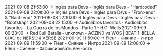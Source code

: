 2021-09-08 21:53:00 -> Inglés para Devs - Inglés para Devs - "Hardcoded"
2021-09-08 22:00:00 -> Inglés para Devs - Inglés para Devs - "Front-end" & "Back-end"
2021-09-08 22:10:00 -> Inglés para Devs - Inglés para Devs - "Bootstrap"
2021-09-08 22:15:00 -> Audiolibros favoritos - Audiolibros favoritos - La Guerra de los Mundos - Parte 1 - H.G. Wells
2021-09-09 09:23:00 -> Red Bull Batalla - unknown - ACZINO vs WOS | BEAT 1: BELLA CIAO de NERSO & VERSE
2021-09-09 11:59:00 -> Flёur - Сияние - Интро
2021-09-09 11:59:00 -> Flёur - Сияние - Интро
2021-09-09 12:08:00 -> Flёur - Сияние - Зафиксировать вечность
